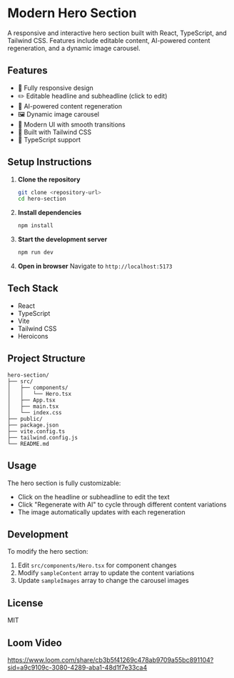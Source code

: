 # Modern Hero Section

A responsive and interactive hero section built with React, TypeScript, and Tailwind CSS. Features include editable content, AI-powered content regeneration, and a dynamic image carousel.

## Features

- 📱 Fully responsive design
- ✏️ Editable headline and subheadline (click to edit)
- 🔄 AI-powered content regeneration
- 🖼️ Dynamic image carousel
- 🎨 Modern UI with smooth transitions
- 💨 Built with Tailwind CSS
- 📝 TypeScript support

## Setup Instructions

1. **Clone the repository**
   ```bash
   git clone <repository-url>
   cd hero-section
   ```

2. **Install dependencies**
   ```bash
   npm install
   ```

3. **Start the development server**
   ```bash
   npm run dev
   ```

4. **Open in browser**
   Navigate to `http://localhost:5173`

## Tech Stack

- React
- TypeScript
- Vite
- Tailwind CSS
- Heroicons

## Project Structure

```
hero-section/
├── src/
│   ├── components/
│   │   └── Hero.tsx
│   ├── App.tsx
│   ├── main.tsx
│   └── index.css
├── public/
├── package.json
├── vite.config.ts
├── tailwind.config.js
└── README.md
```

## Usage

The hero section is fully customizable:
- Click on the headline or subheadline to edit the text
- Click "Regenerate with AI" to cycle through different content variations
- The image automatically updates with each regeneration

## Development

To modify the hero section:
1. Edit `src/components/Hero.tsx` for component changes
2. Modify `sampleContent` array to update the content variations
3. Update `sampleImages` array to change the carousel images

## License

MIT 



## Loom Video
https://www.loom.com/share/cb3b5f41269c478ab9709a55bc891104?sid=a9c9109c-3080-4289-aba1-48d1f7e33ca4

